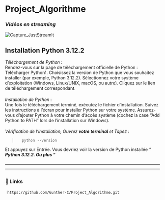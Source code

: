 
# Project_Algorithme
### **_Vidéos en streaming_**
![Capture_JustStreamIt](https://github.com/user-attachments/assets/faf6addc-cf20-4bb2-bc36-925a79d4f2fd)
###
##
## Installation Python 3.12.2
_Téléchargement de Python_ :  
Rendez-vous sur la page de téléchargement officielle de Python : Télécharger Python1.
Choisissez la version de Python que vous souhaitez installer (par exemple, Python 3.12.2).
Sélectionnez votre système d’exploitation (Windows, Linux/UNIX, macOS, ou autre).
Cliquez sur le lien de téléchargement correspondant.
####
_Installation de Python_ :  
Une fois le téléchargement terminé, exécutez le fichier d’installation.
Suivez les instructions à l’écran pour installer Python sur votre système.
Assurez-vous d’ajouter Python à votre chemin d’accès système (cochez la case “Add Python to PATH” lors de l’installation sur Windows).
####
_Vérification de l’installation, Ouvrez **_votre terminal_** et Tapez :_  
>       python --version 
Et appuyez sur Entrée. Vous devriez voir la version de Python installée **_" Python 3.12.2. Ou plus "_**  
###
___
___

##
### 🔗 Links 
####
```bash
 https://github.com/Gunther-C/Project_Algorithme.git
```
#
##